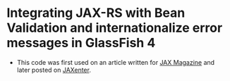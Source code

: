 # Integrating JAX-RS with Bean Validation and internationalize error messages in GlassFish 4

* This code was first used on an article written for [JAX Magazine](http://jaxenter.com/jax-magazine/JAX-Magazine-2013-06) and later posted on [JAXenter](http://jaxenter.com/integrating-bean-validation-with-jax-rs-48461.html).
